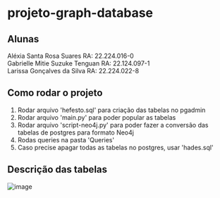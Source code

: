 # projeto-graph-database
## Alunas  

Aléxia Santa Rosa Suares  RA:  22.224.016-0     
Gabrielle Mitie Suzuke Tenguan   RA: 22.124.097-1  
Larissa Gonçalves da Silva   RA: 22.224.022-8    


## Como rodar o projeto  
1. Rodar arquivo 'hefesto.sql' para criação das tabelas no pgadmin
2. Rodar arquivo 'main.py' para poder popular as tabelas
3. Rodar arquivo 'script-neo4j.py' para poder fazer a conversão das tabelas de postgres para formato Neo4j
4. Rodas queries na pasta 'Queries'
5. Caso precise apagar todas as tabelas no postgres, usar 'hades.sql'


## Descrição das tabelas  

![image](https://github.com/user-attachments/assets/e68dc2e0-e0dd-4f56-8b00-8d76e84c1cc5)



